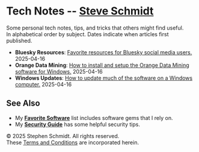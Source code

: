
# Tech Notes -- [Steve Schmidt](/)

Some personal tech notes, tips, and tricks that others might find useful.
<br />In alphabetical order by subject.
Dates indicate when articles first published.

- **Bluesky Resources**: [Favorite resources for Bluesky social media users.](bluesky-resources) 2025-04-16
- **Orange Data Mining**: [How to install and setup the Orange Data Mining software for Windows.](orange-data-mining-install-windows) 2025-04-16
- **Windows Updates**: [How to update much of the software on a Windows computer.](windows-computer-update) 2025-04-16

## See Also
- My [**Favorite Software**](/favorite-software) list includes software gems that I rely on.
- My [**Security Guide**](/security-guide) has some helpful security tips.

© 2025 Stephen Schmidt.  All rights reserved.
<br />These [Terms and Conditions](/terms-and-conditions) are incorporated herein.

